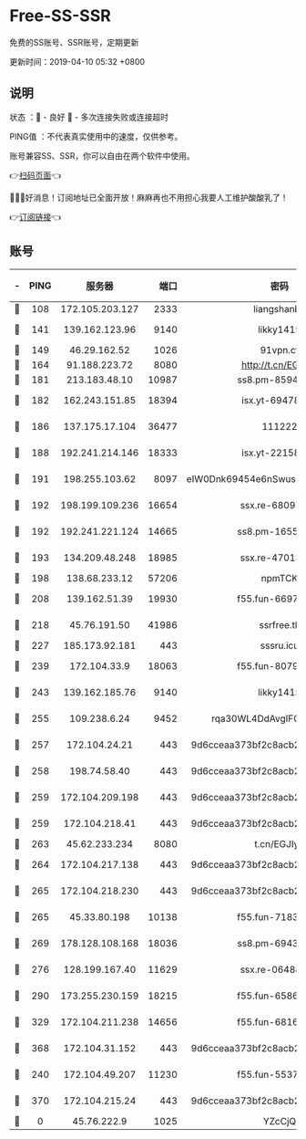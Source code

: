 # Free-SS-SSR

免费的SS账号、SSR账号，定期更新

更新时间：2019-04-10 05:32 +0800

## 说明

状态     ：🙂 - 良好 🙁 - 多次连接失败或连接超时

PING值   ：不代表真实使用中的速度，仅供参考。

账号兼容SS、SSR，你可以自由在两个软件中使用。

👉[扫码页面](https://liesauer.github.io/Free-SS-SSR/)👈

🎉🎉🎉好消息！订阅地址已全面开放！麻麻再也不用担心我要人工维护酸酸乳了！

👉[订阅链接](https://www.liesauer.net/yogurt/subscribe?ACCESS_TOKEN=DAYxR3mMaZAsaqUb)👈

## 账号

|-|PING|服务器|端口|密码|加密方式|区域|
|:----:|:----:|:-----:|-----:|:----:|:----:|:----:|
|🙂|108|172.105.203.127|2333|liangshanbo|chacha20|JP|
|🙂|141|139.162.123.96|9140|likky1415|aes-256-cfb|JP|
|🙂|149|46.29.162.52|1026|91vpn.cf|rc4-md5|RU|
|🙂|164|91.188.223.72|8080|http://t.cn/EGJIyrl|rc4-md5|RU|
|🙂|181|213.183.48.10|10987|ss8.pm-85945558|rc4-md5|RU|
|🙂|182|162.243.151.85|18394|isx.yt-69478283|aes-256-cfb|US|
|🙂|186|137.175.17.104|36477|111222|aes-256-cfb|US|
|🙂|188|192.241.214.146|18333|isx.yt-22158602|aes-256-cfb|US|
|🙂|191|198.255.103.62|8097|eIW0Dnk69454e6nSwuspv9DmS201tQ0D|aes-256-cfb|US|
|🙂|192|198.199.109.236|16654|ssx.re-68097353|aes-256-cfb|US|
|🙂|192|192.241.221.124|14665|ss8.pm-16551293|aes-256-cfb|US|
|🙂|193|134.209.48.248|18985|ssx.re-47013228|aes-256-cfb|US|
|🙂|198|138.68.233.12|57206|npmTCK|rc4-md5|US|
|🙂|208|139.162.51.39|19930|f55.fun-66971513|aes-256-cfb|SG|
|🙂|218|45.76.191.50|41986|ssrfree.tk|aes-256-cfb|SG|
|🙂|227|185.173.92.181|443|sssru.icu|rc4-md5|RU|
|🙂|239|172.104.33.9|18063|f55.fun-80790532|aes-256-cfb|SG|
|🙂|243|139.162.185.76|9140|likky1415|aes-256-cfb|DE|
|🙂|255|109.238.6.24|9452|rqa30WL4DdAvgIFG6Fs3znzTa|aes-256-cfb|FR|
|🙂|257|172.104.24.21|443|9d6cceaa373bf2c8acb22e60b6a58be6|aes-256-cfb|US|
|🙂|258|198.74.58.40|443|9d6cceaa373bf2c8acb22e60b6a58be6|aes-256-cfb|US|
|🙂|259|172.104.209.198|443|9d6cceaa373bf2c8acb22e60b6a58be6|aes-256-cfb|US|
|🙂|259|172.104.218.41|443|9d6cceaa373bf2c8acb22e60b6a58be6|aes-256-cfb|US|
|🙂|263|45.62.233.234|8080|t.cn/EGJIyrl|rc4-md5|CA|
|🙂|264|172.104.217.138|443|9d6cceaa373bf2c8acb22e60b6a58be6|aes-256-cfb|US|
|🙂|265|172.104.218.230|443|9d6cceaa373bf2c8acb22e60b6a58be6|aes-256-cfb|US|
|🙂|265|45.33.80.198|10138|f55.fun-71830564|aes-256-cfb|US|
|🙂|269|178.128.108.168|18036|ss8.pm-69431986|aes-256-cfb|SG|
|🙂|276|128.199.167.40|11629|ssx.re-06488107|aes-256-cfb|SG|
|🙂|290|173.255.230.159|18215|f55.fun-65861599|aes-256-cfb|US|
|🙂|329|172.104.211.238|14656|f55.fun-68164944|aes-256-cfb|US|
|🙂|368|172.104.31.152|443|9d6cceaa373bf2c8acb22e60b6a58be6|aes-256-cfb|US|
|🙂|240|172.104.49.207|11230|f55.fun-55376694|aes-256-cfb|SG|
|🙂|370|172.104.215.24|443|9d6cceaa373bf2c8acb22e60b6a58be6|aes-256-cfb|US|
|🙁|0|45.76.222.9|1025|YZcCjQ|rc4-md5|JP|
